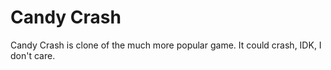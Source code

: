 # Candy Crash
Candy Crash is clone of the much more popular game.
It could crash, IDK, I don't care.
